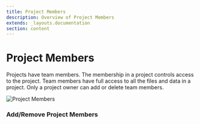 ```yaml
---
title: Project Members
description: Overview of Project Members
extends: _layouts.documentation
section: content
---
```


# Project Members

Projects have team members. The membership in a project controls access to the project. Team members have full access
to all the files and data in a project. Only a project owner can add or delete team members.

![Project Members](/assets/img/project-members-page.png)

### Add/Remove Project Members
